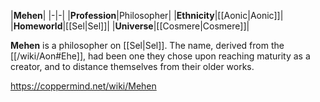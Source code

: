 |**Mehen**|
|-|-|
|**Profession**|Philosopher|
|**Ethnicity**|[[Aonic\|Aonic]]|
|**Homeworld**|[[Sel\|Sel]]|
|**Universe**|[[Cosmere\|Cosmere]]|

**Mehen** is a philosopher on [[Sel\|Sel]]. The name, derived from the [[/wiki/Aon#Ehe]], had been one they chose upon reaching maturity as a creator, and to distance themselves from their older works.



https://coppermind.net/wiki/Mehen